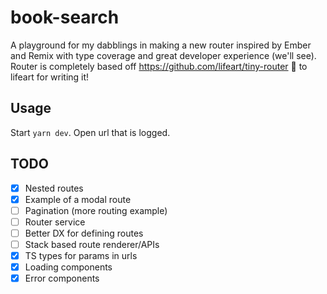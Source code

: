 # book-search

A playground for my dabblings in making a new router inspired by Ember and Remix with type coverage and great developer experience (we'll see).
Router is completely based off https://github.com/lifeart/tiny-router 👏 to lifeart for writing it!

## Usage

Start `yarn dev`. Open url that is logged.

## TODO

- [x] Nested routes
- [x] Example of a modal route
- [ ] Pagination (more routing example)
- [ ] Router service
- [ ] Better DX for defining routes
- [ ] Stack based route renderer/APIs
- [x] TS types for params in urls
- [x] Loading components
- [x] Error components
